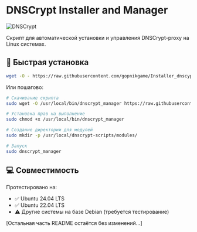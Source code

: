 # DNSCrypt Installer and Manager

![DNSCrypt](https://raw.githubusercontent.com/DNSCrypt/dnscrypt-proxy/master/logo.png)

Скрипт для автоматической установки и управления DNSCrypt-proxy на Linux системах.

## 🚀 Быстрая установка

```bash
wget -O - https://raw.githubusercontent.com/gopnikgame/Installer_dnscypt/main/quick_install.sh | sudo bash
```

Или пошагово:

```bash
# Скачивание скрипта
sudo wget -O /usr/local/bin/dnscrypt_manager https://raw.githubusercontent.com/gopnikgame/Installer_dnscypt/main/main.sh

# Установка прав на выполнение
sudo chmod +x /usr/local/bin/dnscrypt_manager

# Создание директории для модулей
sudo mkdir -p /usr/local/dnscrypt-scripts/modules/

# Запуск
sudo dnscrypt_manager
```

## 💻 Совместимость

Протестировано на:
- ✅ Ubuntu 24.04 LTS
- ✅ Ubuntu 22.04 LTS
- ⚠️ Другие системы на базе Debian (требуется тестирование)

[Остальная часть README остаётся без изменений...]